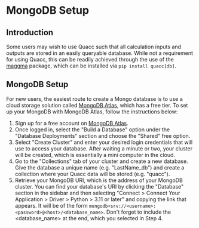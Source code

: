 # MongoDB Setup

## Introduction

Some users may wish to use Quacc such that all calculation inputs and outputs are stored in an easily queryable database. While not a requirement for using Quacc, this can be readily achieved through the use of the [maggma](https://github.com/materialsproject/maggma) package, which can be installed via `pip install quacc[db]`.

## MongoDB Setup

For new users, the easiest route to create a Mongo database is to use a cloud storage solution called [MongoDB Atlas](https://www.mongodb.com/atlas), which has a free tier. To set up your MongoDB with MongoDB Atlas, follow the instructions below:

1. Sign up for a free account on [MongoDB Atlas](https://www.mongodb.com/atlas).
2. Once logged in, select the "Build a Database" option under the "Database Deployments" section and choose the "Shared" free option.
3. Select "Create Cluster" and enter your desired login credentials that will use to access your database. After waiting a minute or two, your cluster will be created, which is essentially a mini computer in the cloud.
4. Go to the "Collections" tab of your cluster and create a new database. Give the database a unique name (e.g. "LastName_db") and create a collection where your Quacc data will be stored (e.g. "quacc").
5. Retrieve your MongoDB URI, which is the address of your MongoDB cluster. You can find your database's URI by clicking the "Database" section in the sidebar and then selecting "Connect > Connect Your Application > Driver > Python > 3.11 or later" and copying the link that appears. It will be of the form `mongodb+srv://<username>:<password>@<host>/<database_name>`. Don't forget to include the <database_name> at the end, which you selected in Step 4.
